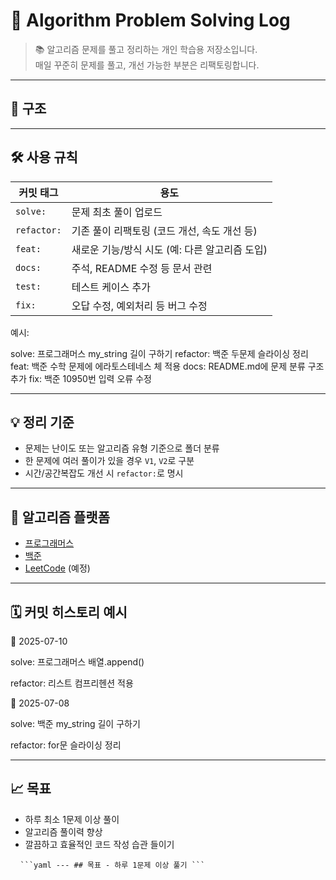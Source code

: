 # 🧠 Algorithm Problem Solving Log

> 📚 알고리즘 문제를 풀고 정리하는 개인 학습용 저장소입니다.  
> 매일 꾸준히 문제를 풀고, 개선 가능한 부분은 리팩토링합니다.

---

## 📌 구조

---

## 🛠️ 사용 규칙

| 커밋 태그 | 용도 |
|-----------|------|
| `solve:` | 문제 최초 풀이 업로드 |
| `refactor:` | 기존 풀이 리팩토링 (코드 개선, 속도 개선 등) |
| `feat:` | 새로운 기능/방식 시도 (예: 다른 알고리즘 도입) |
| `docs:` | 주석, README 수정 등 문서 관련 |
| `test:` | 테스트 케이스 추가 |
| `fix:` | 오답 수정, 예외처리 등 버그 수정 |

예시:

solve: 프로그래머스 my_string 길이 구하기
refactor: 백준 두문제 슬라이싱 정리
feat: 백준 수학 문제에 에라토스테네스 체 적용
docs: README.md에 문제 분류 구조 추가
fix: 백준 10950번 입력 오류 수정


---

## 💡 정리 기준

- 문제는 난이도 또는 알고리즘 유형 기준으로 폴더 분류
- 한 문제에 여러 풀이가 있을 경우 `V1`, `V2`로 구분
- 시간/공간복잡도 개선 시 `refactor:`로 명시

---

## 🧩 알고리즘 플랫폼

- [프로그래머스](https://programmers.co.kr/)
- [백준](https://www.acmicpc.net/)
- [LeetCode](https://leetcode.com/) (예정)

---

## 🗓️ 커밋 히스토리 예시

📅 2025-07-10

solve: 프로그래머스 배열.append()

refactor: 리스트 컴프리헨션 적용

📅 2025-07-08

solve: 백준 my_string 길이 구하기

refactor: for문 슬라이싱 정리

---

## 📈 목표

- 하루 최소 1문제 이상 풀이
- 알고리즘 풀이력 향상
- 깔끔하고 효율적인 코드 작성 습관 들이기
<pre> <code> ```yaml --- ## 목표 - 하루 1문제 이상 풀기 ``` </code> </pre>

